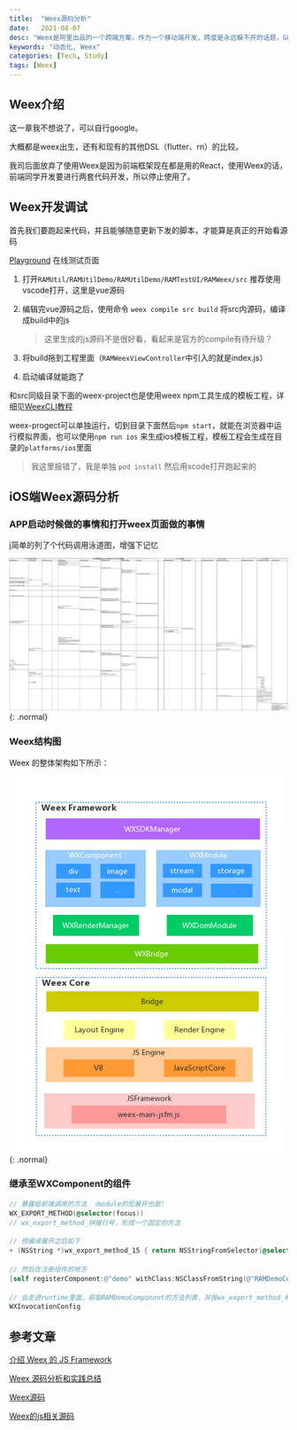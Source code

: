 ```yaml
---
title:  "Weex源码分析"
date:   2021-08-07
desc: "Weex是阿里出品的一个跨端方案，作为一个移动端开发，跨度是永远躲不开的话题，GPL系列的跨端方案中有React Native、Flutter还有Weex，Weex核心是封装了V8（Android）和JavaScriptCore（iOS）作为底层对上层Vue的解析，构建Virtual DOM树，对DOM树进行render和layout生成真是的渲染树，最后通过Bridge桥梁调用Native的渲染指令转变成native。"
keywords: "动态化, Weex"
categories: [Tech, Study]
tags: [Weex]
---
```


## Weex介绍

这一章我不想说了，可以自行google。

大概都是weex出生，还有和现有的其他DSL（flutter、rn）的比较。

我司后面放弃了使用Weex是因为前端框架现在都是用的React，使用Weex的话，前端同学开发要进行两套代码开发，所以停止使用了。



## Weex开发调试

首先我们要跑起来代码，并且能够随意更新下发的脚本，才能算是真正的开始看源码

[Playground](http://dotwe.org/vue/26f5f1d1ca05c04b2e49d80d36a9d0bb) 在线测试页面

1. 打开`RAMUtil/RAMUtilDemo/RAMUtilDemo/RAMTestUI/RAMWeex/src` 推荐使用vscode打开，这里是vue源码

2. 编辑完vue源码之后，使用命令 `weex compile src build` 将src内源码，编译成build中的js

   > 这里生成的js源码不是很好看，看起来是官方的compile有待升级？

3. 将build拖到工程里面（`RAMWeexViewController`中引入的就是index.js）

4. 启动编译就能跑了

和src同级目录下面的weex-project也是使用weex npm工具生成的模板工程，详细见[WeexCLI教程](http://doc.weex.io/zh/guide/develop/weex_cli.html)

weex-progect可以单独运行，切到目录下面然后`npm start`，就能在浏览器中运行模拟界面，也可以使用`npm run ios` 来生成ios模板工程，模板工程会生成在目录的`platforms/ios`里面

> 我这里报错了，我是单独 `pod install` 然后用xcode打开跑起来的



## iOS端Weex源码分析

### APP启动时候做的事情和打开weex页面做的事情

j简单的列了个代码调用泳道图，增强下记忆

![WechatIMG48](/assets/img/study/391a66138a614d5998a58678b137a58a_409007e57ab2648ca722e6f0bfe80015.jpg){: .normal}



### Weex结构图

 Weex 的整体架构如下所示：

![Weexarc](/assets/img/study/Weexarc.png){: .normal}



### 继承至WXComponent的组件

```objective-c
// 暴露给前端调用的方法 （module的宏展开也是）
WX_EXPORT_METHOD(@selector(focus))
// wx_export_method_拼接行号，形成一个固定的方法
  
// 预编译展开之后如下
+ (NSString *)wx_export_method_15 { return NSStringFromSelector(@selector(focus)); }

// 然后在注册组件的地方
[self registerComponent:@"demo" withClass:NSClassFromString(@"RAMDemoComponent") withProperties:nil]

// 会走进runtime里面，获取RAMDemoComponent的方法列表，并按wx_export_method_和wx_export_method_sync_存放到同步方法数组和异步方法数组里面
WXInvocationConfig


```





## 参考文章

[介绍 Weex 的 JS Framework](https://developer.aliyun.com/article/543724)

[Weex 源码分析和实践总结](https://ivanfan.site/2018/08/03/weex%E6%BA%90%E7%A0%81%E5%89%96%E6%9E%90/)

[Weex源码](https://github.com/alibaba/weex)

[Weex的js相关源码](https://github.com/apache/incubator-weex)